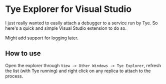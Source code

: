# Tye Explorer for Visual Studio

I just really wanted to easily attach a debugger to a service run by Tye. So here's a quick and simple Visual Studio extension to do so.

Might add support for logging later.

## How to use
Open the explorer through `View -> Other Windows -> Tye Explorer`, refresh the list (with Tye running) and right click on any replica to attach to the process.